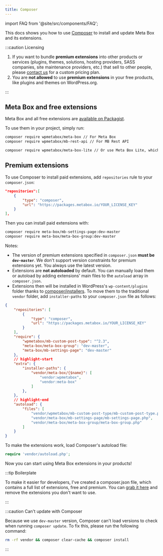 ```yaml
---
title: Composer
---
```


import FAQ from '@site/src/components/FAQ';

This docs shows you how to use [Composer](https://getcomposer.org/) to install and update Meta Box and its extensions.

:::caution Licensing

1. If you want to bundle **premium extensions** into other products or services (plugins, themes, solutions, hosting providers, SASS companies, site maintenance providers, etc.) that sell to other people, please [contact us](https://metabox.io/contact/) for a custom pricing plan.
2. You are **not allowed** to use **premium extensions** in your free products, like plugins and themes on WordPress.org.

:::

## Meta Box and free extensions

Meta Box and all free extensions are [available on Packagist](https://packagist.org/packages/wpmetabox/).

To use them in your project, simply run:

```bash
composer require wpmetabox/meta-box // For Meta Box
composer require wpmetabox/mb-rest-api // For MB Rest API

composer require wpmetabox/meta-box-lite // Or use Meta Box Lite, which includes Meta Box and all free extensions
```

## Premium extensions

To use Composer to install paid extensions, add `repositories` rule to your `composer.json`:

```json
"repositories":[
	{
		"type": "composer",
		"url": "https://packages.metabox.io/YOUR_LICENSE_KEY"
	}
],
```

Then you can install paid extensions with:

```bash
composer require meta-box/mb-settings-page:dev-master
composer require meta-box/meta-box-group:dev-master
```

Notes:

- The version of premium extensions specified in `composer.json` **must be `dev-master`**. We don't support version constraints for premium extensions yet. You always use the latest version.
- Extensions are **not autoloaded** by default. You can manually load them or autoload by adding extensions' main files to the `autoload` array in `composer.json`.
- Extensions then will be installed in WordPress's `wp-content/plugins` folder thanks to [composer/installers](https://github.com/composer/installers). To move them to the traditional `vendor` folder, add `installer-paths` to your `composer.json` file as follows:

```json
{
	"repositories": [
		{
			"type": "composer",
			"url": "https://packages.metabox.io/YOUR_LICENSE_KEY"
		}
	],
	"require": {
		"wpmetabox/mb-custom-post-type": "^2.3",
		"meta-box/meta-box-group": "dev-master",
		"meta-box/mb-settings-page": "dev-master"
	},
	// highlight-start
	"extra": {
		"installer-paths": {
			"vendor/meta-box/{$name}": [
				"vendor:wpmetabox",
				"vendor:meta-box"
			]
		},
	},
	// highlight-end
	"autoload": {
		"files": [
			"vendor/wpmetabox/mb-custom-post-type/mb-custom-post-type.php",
			"vendor/meta-box/mb-settings-page/mb-settings-page.php",
			"vendor/meta-box/meta-box-group/meta-box-group.php"
		]
	}
}
```

To make the extensions work, load Composer's autoload file:

```php
require 'vendor/autoload.php';
```

Now you can start using Meta Box extensions in your products!

:::tip Boilerplate

To make it easier for developers, I've created a composer.json file, which contains a full list of extensions, free and premium. You can [grab it here](https://github.com/wpmetabox/library/blob/master/composer/composer.json) and remove the extensions you don't want to use.

:::

:::caution Can't update with Composer


Because we use `dev-master` version, Composer can't load versions to check when running `composer update`. To fix this, please run the following command:

```bash
rm -rf vendor && composer clear-cache && composer install
```

:::
